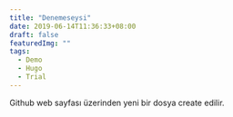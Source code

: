 ```yaml
---
title: "Denemeseysi"
date: 2019-06-14T11:36:33+08:00
draft: false
featuredImg: ""
tags: 
  - Demo
  - Hugo
  - Trial
---
```


Github web sayfası üzerinden yeni bir dosya create edilir.
